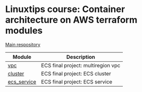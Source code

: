 # Linuxtips course: Container architecture on AWS terraform modules

[Main respository](https://github.com/ssorato/linuxtips-aws-container-architecture)

| Module                               | Description                        |
|--------------------------------------|------------------------------------|
| [vpc](vpc/README.md)                 | ECS final project: multiregion vpc |
| [cluster](cluster/README.md)         | ECS final project: ECS cluster     |
| [ecs_service](ecs_service/README.md) | ECS final project: ECS service     |

